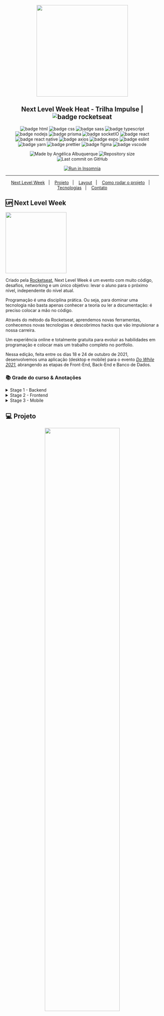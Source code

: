 <div align="center">
    <img src=".github\Logo DoWhile - 2021.png" width="300px"/>
</div>

<h2 align="center">
   Next Level Week Heat - Trilha Impulse | <img alt="badge rocketseat" align="center" src="https://raw.githubusercontent.com/angelicaalbuquerque/badges-and-icons/56834a01279853fcf3ce5c7bf058f217fb2be110/badges/rocketseat.svg">
</h2>

<p align="center">
<img alt="badge html" src="https://raw.githubusercontent.com/angelicaalbuquerque/badges-and-icons/f96545c39b9ff34534ee166d78e4bcef00de3928/badges/html.svg">
<img alt="badge css" src="https://raw.githubusercontent.com/angelicaalbuquerque/badges-and-icons/f96545c39b9ff34534ee166d78e4bcef00de3928/badges/css.svg">
<img alt="badge sass" src="https://raw.githubusercontent.com/angelicaalbuquerque/badges-and-icons/492c87722a25eca3883de8ee892966c9dd1e86e3/badges/sass.svg">
<img alt="badge typescript" src="https://raw.githubusercontent.com/angelicaalbuquerque/badges-and-icons/56834a01279853fcf3ce5c7bf058f217fb2be110/badges/typescript.svg">
<img alt="badge nodejs" src="https://raw.githubusercontent.com/angelicaalbuquerque/badges-and-icons/56834a01279853fcf3ce5c7bf058f217fb2be110/badges/node.svg">
<img alt="badge prisma" src="https://raw.githubusercontent.com/angelicaalbuquerque/badges-and-icons/c9e524d15d9b06b9a9bf5b9f3460618df3007b62/badges/prisma.svg">
<img alt="badge socketIO" src="https://raw.githubusercontent.com/angelicaalbuquerque/badges-and-icons/492c87722a25eca3883de8ee892966c9dd1e86e3/badges/socketio.svg">
<img alt="badge react" src="https://raw.githubusercontent.com/angelicaalbuquerque/badges-and-icons/56834a01279853fcf3ce5c7bf058f217fb2be110/badges/badge-react.svg">
<img alt="badge react native" src="https://raw.githubusercontent.com/angelicaalbuquerque/badges-and-icons/56834a01279853fcf3ce5c7bf058f217fb2be110/badges/react-native.svg">

<img alt="badge axios" src="https://raw.githubusercontent.com/angelicaalbuquerque/badges-and-icons/492c87722a25eca3883de8ee892966c9dd1e86e3/badges/axios.svg">

<img alt="badge expo" src="https://raw.githubusercontent.com/angelicaalbuquerque/badges-and-icons/56834a01279853fcf3ce5c7bf058f217fb2be110/badges/expo.svg">
<img alt="badge eslint" src="https://raw.githubusercontent.com/angelicaalbuquerque/badges-and-icons/56834a01279853fcf3ce5c7bf058f217fb2be110/badges/eslint.svg">
<img alt="badge yarn" src="https://raw.githubusercontent.com/angelicaalbuquerque/badges-and-icons/56834a01279853fcf3ce5c7bf058f217fb2be110/badges/yarn.svg">
<!-- <img alt="badge Elixir" src="https://raw.githubusercontent.com/angelicaalbuquerque/badges-and-icons/bf23a97385cbc48685f4cee3afcb2ede324e1452/badges/elixir.svg"> -->
<!-- <img alt="badge Erlang" src="https://raw.githubusercontent.com/angelicaalbuquerque/badges-and-icons/bf23a97385cbc48685f4cee3afcb2ede324e1452/badges/erlang.svg"> -->
<!-- <img alt="badge Phoenix" src="https://raw.githubusercontent.com/angelicaalbuquerque/badges-and-icons/bf23a97385cbc48685f4cee3afcb2ede324e1452/badges/phoenix.svg"> -->
<!-- <img alt="badge PostgreSQL" src="https://raw.githubusercontent.com/angelicaalbuquerque/badges-and-icons/bf23a97385cbc48685f4cee3afcb2ede324e1452/badges/postgreSQL.svg"> -->
<img alt="badge prettier" src="https://raw.githubusercontent.com/angelicaalbuquerque/badges-and-icons/56834a01279853fcf3ce5c7bf058f217fb2be110/badges/prettier-2.svg">
<img alt="badge figma" src="https://raw.githubusercontent.com/angelicaalbuquerque/badges-and-icons/56834a01279853fcf3ce5c7bf058f217fb2be110/badges/figma.svg">
<img alt="badge vscode" src="https://raw.githubusercontent.com/angelicaalbuquerque/badges-and-icons/f96545c39b9ff34534ee166d78e4bcef00de3928/badges/visual-studio-code.svg">
</p>

<p align="center">
<img alt="Made by Angélica Albuquerque" src="https://img.shields.io/badge/made%20by-Angélica Albuquerque-%20?color=ff396e">
<img alt="Repository size" src="https://img.shields.io/github/repo-size/angelicaalbuquerque/do-while_nlw-rocketseat?color=ff396e">
<img alt="Last commit on GitHub" src="https://img.shields.io/github/last-commit/angelicaalbuquerque/do-while_nlw-rocketseat?color=ff396e">
</p>

 <p align="center">
  <a href="https://insomnia.rest/run/?label=NLW%20-%20DoWhile&uri=Insomnia_DoWhile.json" target="_blank"><img src="https://insomnia.rest/images/run.svg" alt="Run in Insomnia"></a>
</p>

---

<p align="center">
  <a href="#-next-level-week">Next Level Week</a>&nbsp;&nbsp;&nbsp;|&nbsp;&nbsp;&nbsp;
  <a href="#-Projeto">Projeto</a>&nbsp;&nbsp;&nbsp;|&nbsp;&nbsp;&nbsp;
  <a href="#-layout">Layout</a>&nbsp;&nbsp;&nbsp;|&nbsp;&nbsp;&nbsp;
  <a href="#-como-rodar-o-projeto">Como rodar o projeto</a>&nbsp;&nbsp;&nbsp;|&nbsp;&nbsp;&nbsp;
  <a href="#-Tecnologias">Tecnologias</a>&nbsp;&nbsp;&nbsp;|&nbsp;&nbsp;&nbsp;
  <a href="#-Entre-em-contato">Contato</a>
</p>

## 🆙 Next Level Week

<div align="left">
    <img src=".github\nlwheat.png" width="200px"/>
</div>

<p>
Criado pela <a href="https://rocketseat.com.br/" target="_blank">Rocketseat</a>, Next Level Week é um evento com muito código, desafios, networking e um único objetivo: levar o aluno para o próximo nível, independente do nível atual.

Programação é uma disciplina prática. Ou seja, para dominar uma tecnologia não basta apenas conhecer a teoria ou ler a documentação: é preciso colocar a mão no código.

Através do método da Rocketseat, aprendemos novas ferramentas, conhecemos novas tecnologias e descobrimos hacks que vão impulsionar a nossa carreira.

Um experiência online e totalmente gratuita para evoluir as habilidades em programação e colocar mais um trabalho completo no portfolio.

Nessa edição, feita entre os dias 18 e 24 de outubro de 2021, desenvolvemos uma aplicação (desktop e mobile) para o evento _[Do While 2021](https://dowhile.io/)_, abrangendo as etapas de Front-End, Back-End e Banco de Dados.

### 📚 Grade do curso & Anotações

<details>
  <summary>Stage 1 - Backend</summary>

Nessa aula criamos o backend da aplicação utlizando NodeJS. Nesse projeto utilizamos Typescript, que auxilia no aumento da produtividade em desenvolvimento; utilizamos também Prisma ORM, para trabalhar com banco de dados e Socket.IO para trabalhar comunicação em tempo real.

- Conteúdo técnico - construção do projeto:
  - Criar projeto
  - Instalar Express, Prisma, Typescript
  - Configurar Github OAuth
  - Criar rota login Github
  - Autenticação usuario recebendo o código
  - Cadastro de mensagem
  - Configuração websocket
  - Retornar 3 últimas mensagens
  - Criar profile do usuário

O foco foi a criação do backend usando o NodeJS. As anotações de aula detalhadas estão disponíveis [aqui](https://github.com/angelicaalbuquerque/do-while_nlw-rocketseat/blob/main/Notes-backend.md).

</details>

<details>
  <summary>Stage 2 - Frontend</summary>

Nessa aula criamos o front-end web da nossa aplicação utilizando ReactJS. Além disso, criamos nosso projeto utilizando o Vite, uma ferramenta extremamente performática, TypeScript e CSS modules. Construímos toda interface da aplicação do zero com Flexbox e Grid System, além de termos criado animações utilizando Framer Motion.

</details>

<details>
  <summary>Stage 3 - Mobile</summary>

Nessa aula criamos o front-end mobile da nossa aplicação utilizando React Native. Além disso, criamos nosso projeto utilizando TypeScript e Expo, que proporciona muita produtividade no desenvolvimento. Construímos toda interface da aplicação do zero, além de termos criado animações utilizando o Moti, AsyncStorage e integração em tempo real com socket.io.

</details>

<!--
<details>
  <summary>Stage 4 - Microserviço</summary>

Nessa aula criaremos um microserviço em Elixir responsável por gerar a nuvem de tags das mensagens enviadas na aplicação desenvolvida nos dias anteriores. Usaremos conceitos de concorrência e paralelismo para a contagem de tags, e um processo que executa todos os dias para a geração dessa nuvem de tags. Com isso, utilizaremos o Phoenix, Ecto, o módulo Task a lib Quantum e diversos conceitos do Elixir.

</details>

  -->

</p>

## 💻 Projeto

<div align="center">
    <img src=".github\[NLW Heat - Impulse DoWhile2021.png" width="70%"/>
</div>

Como forma de aquecimento para o evento _[Do While 2021](https://dowhile.io/)_, produzido pela própria Rocketseat para oferecer palestras, painéis, talks, keynotes e workshops para a comunidade de tecnologia, este projeto é um mural de depoimentos/expectativas sobre o evento e utilizado, de fato, no mesmo.

Consiste-se em uma aplicação utilizando várias tecnologias, onde o login é feito com Github para que o usuário consiga deixar suas mensagens. Conforme as mensagens são adicionadas, em tempo real elas aparecem no mural.

Este projeto foi desenvolvido durante a **Trilha Impulse**, desenhada para quem já desenvolveu aplicações para web.

### Web

<p align="center">
 <img alt="Do While" src=".github\dowhile-web-application.gif" width="80%">
</p>

Aplicação _realtime_, com socketIO:

<p align="center">
 <img alt="Do While" src=".github\realtime-application.gif" width="80%">
</p>

### Mobile

<p align="center">
  <img alt="Do While" src=".github\dowhile-mobile.gif" width="30%">
</p>

## 🔖 Layout

Você pode visualizar o layout do projetoatravés [deste link](https://www.figma.com/community/file/1031699316177416916), no [Figma](http://figma.com/).

## 🧭 Como rodar o projeto

O arquivo oficial, com o guia de configuração de ambiente para cada tecnologia, está [aqui](https://efficient-sloth-d85.notion.site/Impulse-240cb588fb8d4089917c7a6cef0008b3).

### Backend

```bash
# Clone este repositório
$ git clone https://github.com/angelicaalbuquerque/do-while_nlw-rocketseat

# Acesse o repositório
$ cd nlw-heat-do-while-2021/backend

# Instale as dependências
$ yarn

# Execute as migrations do Prisma para criação das tabelas no banco
$ yarn prisma migrate dev

# Execute a aplicação em modo de desenvolvimento
$ yarn dev

# rodando na porta 4000
```

### Front-end

```bash
# Clone este repositório
$ git clone https://github.com/angelicaalbuquerque/do-while_nlw-rocketseat

# Acesse este repositório
$ cd nlw-heat-do-while-2021/web

# Instale as dependências
$ yarn

# Execute a aplicação
$ yarn dev

# rodando na porta 3000
```

### Mobile

```Bash
# Clone este repositório
$ git clone https://github.com/angelicaalbuquerque/do-while_nlw-rocketseat

# Acesse este repositório
$ cd nlw-heat-do-while-2021/mobile

# Instale as dependências
$ yarn install

# Execute a aplicação
$ expo start

# O Expo abrirá uma nova janela no navegador; escaneie o qrcode no terminal ou na página aberta pelo Expo

# Caso tenha problema com as fontes, execute:
# $ expo install expo-font @expo-google-fonts/roboto
```

## 🚀 Tecnologias

O projeto foi desenvolvido com as seguintes tecnologias:

<details>
  <summary>Backend</summary>

- [Node.js](https://nodejs.org/)
- [Typescript](https://www.typescriptlang.org/)
- [Cors](https://www.npmjs.com/package/cors)
- [TS-Node-Dev](https://www.npmjs.com/package/ts-node-dev)
- [Express](https://expressjs.com/)
- [SQLite](https://www.sqlite.org/index.html)
- [Axios](https://www.npmjs.com/package/axios)
- [Prisma](https://www.prisma.io/)
- [Socket.IO](https://socket.io/)
- [Insomnia](https://insomnia.rest/)
- [ESLint](https://eslint.org/)
- [Prettier](https://prettier.io/)
- [VS Code](https://code.visualstudio.com/)
  </details>

<details>
  <summary>Frontend</summary>

- [Axios](https://www.npmjs.com/package/axios)
- [Typescript](https://www.typescriptlang.org/)
- [Vite](https://vitejs.dev/)
- [React](https://pt-br.reactjs.org/)
- [React Icons](https://react-icons.netlify.com/#/)
- [React Router](https://www.npmjs.com/package/react-router-dom)
- [SASS](https://sass-lang.com/)
- [Prisma](https://www.prisma.io/)
- [Socket.IO](https://socket.io/)
- [ESLint](https://eslint.org/)
- [Prettier](https://prettier.io/)
- [VS Code](https://code.visualstudio.com/)

</details>

<details>
  <summary>Mobile</summary>

- [Axios](https://www.npmjs.com/package/axios)
- [Typescript](https://www.typescriptlang.org/)
- [Expo](https://expo.io/learn)
- [Expo Google Fonts](https://github.com/expo/google-fonts)
- [React](https://pt-br.reactjs.org/)
- [React Native](https://reactnative.dev/)
- [React Native Iphone X Helper](https://yarnpkg.com/package/react-native-iphone-x-helper)
- [React Native Reanimated](https://docs.swmansion.com/react-native-reanimated/)
- [Svg Transformer](https://github.com/kristerkari/react-native-svg-transformer)
- [Moti](https://moti.fyi/)
- [Socket.IO](https://socket.io/)
- [ESLint](https://eslint.org/)
- [Prettier](https://prettier.io/)
- [VS Code](https://code.visualstudio.com/)
</details>

## 📬 Entre em contato!

<p align="left">
    <a href="https://www.frontangie.dev/" target="blank" style="text-decoration: none; color: unset;">
    <img align="center" src="https://raw.githubusercontent.com/angelicaalbuquerque/badges-and-icons/main/icons/circle/portfolio.svg" alt="frontangie.dev" height="50" width="50" />
  </a>
  <a href="https://linkedin.com/in/angelica-albuquerque/" target="blank" style="text-decoration: none; color: unset;">
    <img align="center" src="https://raw.githubusercontent.com/angelicaalbuquerque/badges-and-icons/main/icons/circle/linkedin.svg" alt="Linkedin" height="50" width="50" />
  </a>
  <a href="mailto:hi@frontangie.dev" target="blank" style="text-decoration: none;">
    <img align="center" src="https://raw.githubusercontent.com/angelicaalbuquerque/badges-and-icons/main/icons/circle/email.svg" alt="Email" height="50" width="50" />
  </a>
  <a href="https://twitter.com/frontangie" target="blank" style="text-decoration: none;">
    <img align="center" src="https://raw.githubusercontent.com/angelicaalbuquerque/badges-and-icons/main/icons/circle/twitter.svg" alt="Twitter" height="50" width="50" />
    </a>
</p>

---

<p align="center">
Feito com ☕ e 🖤 por Angélica Albuquerque
</p>
]
<p align="center">
<img src="https://raw.githubusercontent.com/angelicaalbuquerque/badges-and-icons/main/gif/hi.gif" width="25px"> 
</p>



